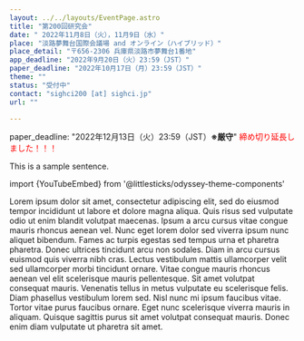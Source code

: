 ```yaml
---
layout: ../../layouts/EventPage.astro
title: "第200回研究会"
date: " 2022年11月8日（火），11月9日（水）"
place: "淡路夢舞台国際会議場 and オンライン（ハイブリッド）"
place_detail: "〒656-2306 兵庫県淡路市夢舞台1番地"
app_deadline: "2022年9月20日（火）23:59（JST）"
paper_deadline: "2022年10月17日（月）23:59（JST）"
theme: ""
status: "受付中"
contact: "sighci200 [at] sighci.jp"
url: ""

---
```


paper_deadline: "2022年12月13日（火）23:59（JST）**※厳守**"
<font color="red">締め切り延長しました！！！</font>

This is a sample sentence.

import {YouTubeEmbed} from '@littlesticks/odyssey-theme-components'

Lorem ipsum dolor sit amet, consectetur adipiscing elit, sed do eiusmod tempor incididunt ut labore et dolore magna aliqua. Quis risus sed vulputate odio ut enim blandit volutpat maecenas. Ipsum a arcu cursus vitae congue mauris rhoncus aenean vel. Nunc eget lorem dolor sed viverra ipsum nunc aliquet bibendum. Fames ac turpis egestas sed tempus urna et pharetra pharetra. Donec ultrices tincidunt arcu non sodales. Diam in arcu cursus euismod quis viverra nibh cras. Lectus vestibulum mattis ullamcorper velit sed ullamcorper morbi tincidunt ornare. Vitae congue mauris rhoncus aenean vel elit scelerisque mauris pellentesque. Sit amet volutpat consequat mauris. Venenatis tellus in metus vulputate eu scelerisque felis. Diam phasellus vestibulum lorem sed. Nisl nunc mi ipsum faucibus vitae. Tortor vitae purus faucibus ornare. Eget nunc scelerisque viverra mauris in aliquam. Quisque sagittis purus sit amet volutpat consequat mauris. Donec enim diam vulputate ut pharetra sit amet.

<YouTubeEmbed url="https://www.youtube.com/watch?v=cbYr75_R15M" rounded />